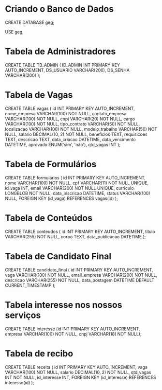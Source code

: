 # Criando o Banco de Dados
CREATE DATABASE geg;

USE geg;

# Tabela de Administradores
CREATE TABLE TB_ADMIN (
    ID_ADMIN INT PRIMARY KEY AUTO_INCREMENT,
    DS_USUARIO VARCHAR(200),
    DS_SENHA VARCHAR(200)
);

# Tabela de Vagas
CREATE TABLE vagas (
    id INT PRIMARY KEY AUTO_INCREMENT,
    nome_empresa VARCHAR(100) NOT NULL,
    contato_empresa VARCHAR(100) NOT NULL,
    cnpj VARCHAR(20) NOT NULL,
    cargo VARCHAR(100) NOT NULL,
    tipo_contrato VARCHAR(50) NOT NULL,
    localizacao VARCHAR(100) NOT NULL,
    modelo_trabalho VARCHAR(50) NOT NULL,
    salario DECIMAL(10, 2) NOT NULL,
    beneficios TEXT,
    requisicoes TEXT,
    descricao TEXT,
    data_criacao DATETIME,
    data_vencimento DATETIME,
    aprovado ENUM('sim', 'não'),
    qtd_vagas INT
);
# Tabela de Formulários
CREATE TABLE formularios (
    id INT PRIMARY KEY AUTO_INCREMENT,
    nome VARCHAR(100) NOT NULL,
    cpf VARCHAR(11) NOT NULL UNIQUE,
    id_vaga INT,
    email VARCHAR(200) NOT NULL UNIQUE,
    curriculo LONGBLOB NOT NULL,
    data_inscricao DATETIME,
    status VARCHAR(100) NULL,
    FOREIGN KEY (id_vaga) REFERENCES vagas(id)
);

# Tabela de Conteúdos
CREATE TABLE conteudos (
    id INT PRIMARY KEY AUTO_INCREMENT,
    titulo VARCHAR(255) NOT NULL,
    corpo TEXT,
    data_publicacao DATETIME
);

# Tabela de Candidato Final
CREATE TABLE candidato_final (
    id INT PRIMARY KEY AUTO_INCREMENT,
    vaga VARCHAR(100) NOT NULL,
    email_empresa VARCHAR(200) NOT NULL,
    descricao VARCHAR(255) NOT NULL,
    data_postagem DATETIME DEFAULT CURRENT_TIMESTAMP
);

# Tabela interesse nos nossos serviços

CREATE TABLE interesse 
(id INT PRIMARY KEY AUTO_INCREMENT,
empresa VARCHAR(100) NOT NULL,
cnpj VARCHAR(18) NOT NULL);

# Tabela de recibo

CREATE TABLE receita (
    id INT PRIMARY KEY AUTO_INCREMENT,
    vaga VARCHAR(100) NOT NULL, 
    salario DECIMAL(10, 2) NOT NULL, 
    qtd_vagas INT NOT NULL, 
    id_interesse INT,
    FOREIGN KEY (id_interesse) REFERENCES interesse(id)
);

